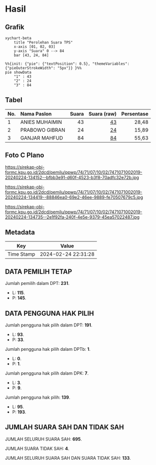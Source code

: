 # Hasil

## Grafik

```mermaid
xychart-beta
    title "Perolehan Suara TPS"
    x-axis [01, 02, 03]
    y-axis "Suara" 0 --> 84
    bar [43, 24, 84]
```

```mermaid
%%{init: {"pie": {"textPosition": 0.5}, "themeVariables": {"pieOuterStrokeWidth": "5px"}} }%%
pie showData
    "1" : 43
    "2" : 24
    "3" : 84
```

## Tabel

| No. | Nama Paslon    | Suara | Suara (raw) | Persentase |
|:--- |:-------------- | -----:| -----------:| ----------:|
| 1   | ANIES MUHAIMIN | 43    | [43][p-1]   | 28,48      |
| 2   | PRABOWO GIBRAN | 24    | [24][p-2]   | 15,89      |
| 3   | GANJAR MAHFUD  | 84    | [84][p-3]   | 55,63      |


[p-1]: https://github.com/gigit-pemilu/pemilu-2024-74-sulawesi-tenggara/blob/main/pilpres/hitung-suara/sub/74-sulawesi-tenggara/sub/71-kota-kendari/sub/07-wua-wua/sub/1002-bonggoeya/sub/019-tps/sub/paslon-1.txt
[p-2]: https://github.com/gigit-pemilu/pemilu-2024-74-sulawesi-tenggara/blob/main/pilpres/hitung-suara/sub/74-sulawesi-tenggara/sub/71-kota-kendari/sub/07-wua-wua/sub/1002-bonggoeya/sub/019-tps/sub/paslon-2.txt
[p-3]: https://github.com/gigit-pemilu/pemilu-2024-74-sulawesi-tenggara/blob/main/pilpres/hitung-suara/sub/74-sulawesi-tenggara/sub/71-kota-kendari/sub/07-wua-wua/sub/1002-bonggoeya/sub/019-tps/sub/paslon-3.txt

## Foto C Plano

https://sirekap-obj-formc.kpu.go.id/2dcd/pemilu/ppwp/74/71/07/10/02/7471071002019-20240224-134152--bfbb3e91-d60f-4523-b3f8-70adfc32e72b.jpg

https://sirekap-obj-formc.kpu.go.id/2dcd/pemilu/ppwp/74/71/07/10/02/7471071002019-20240224-134419--88846ea0-69e2-46ee-9889-fe70507679c5.jpg

https://sirekap-obj-formc.kpu.go.id/2dcd/pemilu/ppwp/74/71/07/10/02/7471071002019-20240224-134735--2e1f92fa-240f-4e5e-9379-45ea57022487.jpg


## Metadata

| Key        | Value               |
| ---------- | ------------------- |
| Time Stamp | 2024-02-24 22:31:28 |


## DATA PEMILIH TETAP

Jumlah pemilih dalam DPT: **231**.
 * L: **115**.
 * P: **145**.

## DATA PENGGUNA HAK PILIH

Jumlah pengguna hak pilih dalam DPT: **191**.
 * L: **93**.
 * P: **33**.

Jumlah pengguna hak pilih dalam DPTb: **1**.
 * L: **0**.
 * P: **1**.

Jumlah pengguna hak pilih dalam DPK: **7**.
 * L: **3**.
 * P: **9**.

Jumlah pengguna hak pilih: **139**.
 * L: **95**.
 * P: **193**.

## JUMLAH SUARA SAH DAN TIDAK SAH

JUMLAH SELURUH SUARA SAH: **695**.

JUMLAH SUARA TIDAK SAH: **4**.

JUMLAH SELURUH SUARA SAH DAN SUARA TIDAK SAH: **133**.


